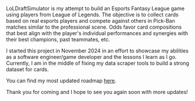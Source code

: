 LoLDraftSimulator is my attempt to build an Esports Fantasy League game using players from League of Legends. The objective is to collect cards based on real esports players and compete against others in Pick-Ban matches similar to the professional scene. Odds favor card compositions that best align with the player's individual performances and synergies with their best champions, past teammates, etc. 

I started this project in November 2024 in an effort to showcase my abilities as a software engineer/game developer and the lessons I learn as I go. Currently, I am in the middle of fixing my data scraper tools to build a strong dataset for cards. 

You can find my most updated roadmap [here](https://www.notion.so/LoLDraftSimulator-Roadmap-1de9f96c2cf7806e8635f00224dfcae4?pvs=4). 

Thank you for coming and I hope to see you again soon with more updates!
